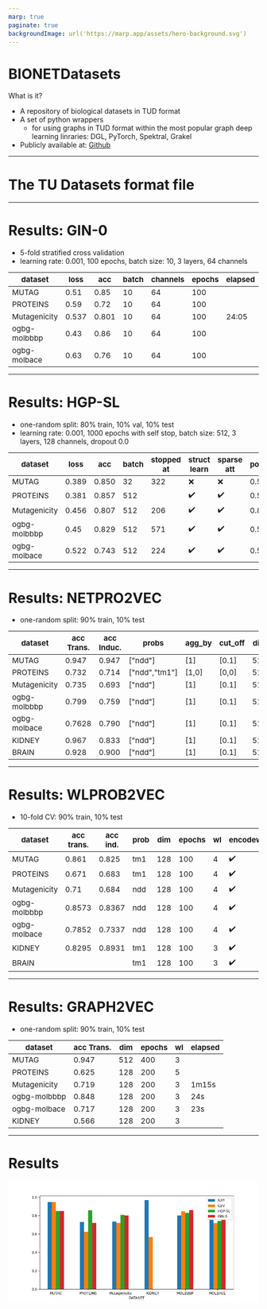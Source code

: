 ```yaml
---
marp: true
paginate: true
backgroundImage: url('https://marp.app/assets/hero-background.svg')
---
```


<style>
td {
  font-size: 15px
}
th {
  font-size: 15px
}
</style>

# BIONETDatasets

What is it?
- A repository of biological datasets in TUD format
- A set of python wrappers 
    + for using graphs in TUD format within the most popular graph deep learning linraries: DGL, PyTorch, Spektral, Grakel
- Publicly available at: [Github](https://github.com/giordamaug/BIONETdatasets)


---
# The TU Datasets format file

---
# Results: GIN-0

-  5-fold stratified cross validation
- learning rate: 0.001, 100 epochs, batch size: 10, 3 layers, 64 channels

|dataset|loss                         |acc   | batch | channels | epochs | elapsed |
|-------|-----------------------------|------|------|------|------|------|
|MUTAG  |0.51                         |0.85  | 10   | 64   | 100  |
|PROTEINS|0.59                        |0.72  | 10   | 64   | 100  |
|Mutagenicity    |   0.537 | 0.801 | 10   | 64   | 100  | 24:05
|ogbg-molbbbp|0.43                    |0.86  | 10   | 64   | 100  |
|ogbg-molbace|0.63                    |0.76  | 10   | 64   | 100  |

---

# Results: HGP-SL

- one-random split: 80% train, 10% val, 10% test
- learning rate: 0.001, 1000 epochs with self stop, batch size: 512, 3 layers, 128 channels, dropout 0.0



|dataset        |loss                    |acc   | batch | stopped at | struct learn | sparse att | pool_ratio | elapsed |
|---------------|------------------------|------|-------|------------|----|---|----|----|
|MUTAG          |0.389                   |0.850 | 32    | 322        | :x:  | :x: | 0.5 | 105s
|PROTEINS       |0.381                   |0.857 | 512   |            | :heavy_check_mark:  |:heavy_check_mark: | 0.5 |
|Mutagenicity       |0.456 | 0.807| 512   |  206     | :heavy_check_mark:  |:heavy_check_mark: | 0.8 | 7499
|ogbg-molbbbp   |0.45 | 0.829  | 512   | 571        |:heavy_check_mark:  |:heavy_check_mark: |0.5 |1344s
|ogbg-molbace   | 0.522                  |0.743 | 512   | 224      | :heavy_check_mark:  |:heavy_check_mark: |0.5 | 3403s

----

# Results: NETPRO2VEC

-  one-random split: 90% train, 10% test

|dataset| acc Trans.   | acc Induc. | probs | agg_by | cut_off | dim | encodew | epochs | extr| min_count | v_label | elapsed |
|---|----|----|----|----|----|----|----|----|----|----|----|---|
|MUTAG  | 0.947  | 0.947   | ["ndd"] | [1] | [0.1] | 512 | :x: | 400 | [2,2] |  1 | label | |
|PROTEINS| 0.732 | 0.714 |  ["ndd","tm1"] | [1,0] | [0,0] | 512 | :x: | 200 | [2,2] |  2 | label | |
|Mutagenicity    | 0.735 | 0.693 | ["ndd"] | [1] | [0.1] | 512 | :x: | 400 | [2,2] |  1 | label | |
|ogbg-molbbbp| 0.799 | 0.759 | ["ndd"] | [1] | [0.1] | 512 | :x: | 400 | [2,2] |  1 | label ||
|ogbg-molbace| 0.7628  | 0.790   | ["ndd"] | [1] | [0.1] | 512 | :x: | 400 | [2,2] |  1 | label | |
|KIDNEY  | 0.967  | 0.833   | ["ndd"] | [1] | [0.1] | 512 | :x: | 400 | [2,2] |  1 | label ||
|BRAIN  | 0.928  | 0.900 | ["ndd"] | [1] | [0.1] | 512 | :x: | 400 | [2,2] |  1 | label ||

---
# Results: WLPROB2VEC

-  10-fold CV: 90% train, 10% test

| dataset | acc trans.   | acc ind.   | prob | dim | epochs | wl | encodew | elapsed |
|---|---|---|---|---|---|---|---|---|
|MUTAG  | 0.861 | 0.825 | tm1 | 128  | 100 | 4 | :heavy_check_mark: | 11s |
|PROTEINS| 0.671 | 0.683 | tm1 | 128  | 100 | 4 | :heavy_check_mark: | 1m41s`` |
|Mutagenicity    | 0.71 | 0.684 | ndd | 128  | 100 | 4 | :heavy_check_mark: |  |
|ogbg-molbbbp| 0.8573 | 0.8367 | ndd | 128  | 100 | 4 | :heavy_check_mark: | 3m |
|ogbg-molbace| 0.7852 | 0.7337 |  ndd | 128  | 100 | 4 | :heavy_check_mark: | 3m |
|KIDNEY  | 0.8295  | 0.8931 |  tm1 | 128  | 100 | 3 | :heavy_check_mark: | 27m |
|BRAIN  |   |   |  tm1 | 128  | 100 | 3 | :heavy_check_mark: |   |

---

# Results: GRAPH2VEC

-  one-random split: 90% train, 10% test

|dataset| acc Trans.   | dim | epochs | wl | elapsed|
|---|----|---|---|---|----|
|MUTAG  | 0.947  |  512  | 400 | 3 |   |
|PROTEINS| 0.625 | 128  | 200 | 5 |   |
|Mutagenicity    | 0.719 | 128  | 200 | 3 | 1m15s |
|ogbg-molbbbp| 0.848 |  128  | 200 | 3 | 24s |
|ogbg-molbace| 0.717 |  128  | 200 | 3 | 23s |
|KIDNEY  | 0.566  |  128  | 200 | 3 |

---


# Results

![width:880px height:400px](img/results.png)